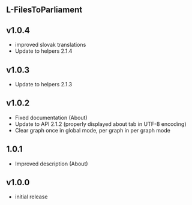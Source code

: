 L-FilesToParliament
----------

v1.0.4
---
* improved slovak translations
* Update to helpers 2.1.4

v1.0.3
---
* Update to helpers 2.1.3

v1.0.2
---
* Fixed documentation (About)
* Update to API 2.1.2 (properly displayed about tab in UTF-8 encoding)
* Clear graph once in global mode, per graph in per graph mode

1.0.1
---
* Improved description (About)

v1.0.0
---
* initial release
